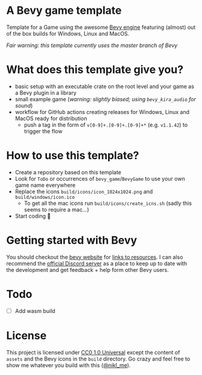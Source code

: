 # A Bevy game template

Template for a Game using the awesome [Bevy engine][Bevy] featuring (almost) out of the box builds for Windows, Linux and MacOS.

*Fair warning: this template currently uses the master branch of Bevy*
 
# What does this template give you?
* basic setup with an executable crate on the root level and your game as a Bevy plugin in a library
* small example game (*warning: slightly biased; using `bevy_kira_audio` for sound*)
* workflow for GitHub actions creating releases for Windows, Linux and MacOS ready for distribution
    * push a tag in the form of `v[0-9]+.[0-9]+.[0-9]+*` (e.g. `v1.1.42`) to trigger the flow

# How to use this template?
 * Create a repository based on this template
 * Look for `ToDo` or occurrences of `bevy_game`/`BevyGame` to use your own game name everywhere
 * Replace the icons `build/icons/icon_1024x1024.png` and `build/windows/icon.ico`
    * To get all the mac icons run `build/icons/create_icns.sh` (sadly this seems to require a mac...)
 * Start coding :tada:

# Getting started with Bevy

You should checkout the [bevy website][Bevy] for [links to resources][Bevy-learn]. I can also recommend the [official Discord server][Bevy-discord] as a place to keep up to date with the development and get feedback + help form other Bevy users. 

# Todo

- [ ] Add wasm build

# License

This project is licensed under [CC0 1.0 Universal](LICENSE) except the content of `assets` and the Bevy icons in the `build` directory. Go crazy and feel free to show me whatever you build with this ([@nikl_me][Nikl-twitter]).

[Bevy]: https://bevyengine.org/
[Bevy-learn]: https://bevyengine.org/learn/
[Bevy-discord]: https://discord.gg/bevy
[Nikl-twitter]: https://twitter.com/nikl_me
